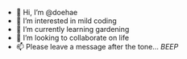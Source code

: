 - 👋 Hi, I’m @doehae
- 👀 I’m interested in mild coding
- 🌱 I’m currently learning gardening
- 💞️ I’m looking to collaborate on life
- 📫 Please leave a message after the tone... *BEEP*

<!---
doehae/doehae is a ✨ special ✨ repository because its `README.md` (this file) appears on your GitHub profile.
You can click the Preview link to take a look at your changes.
--->
